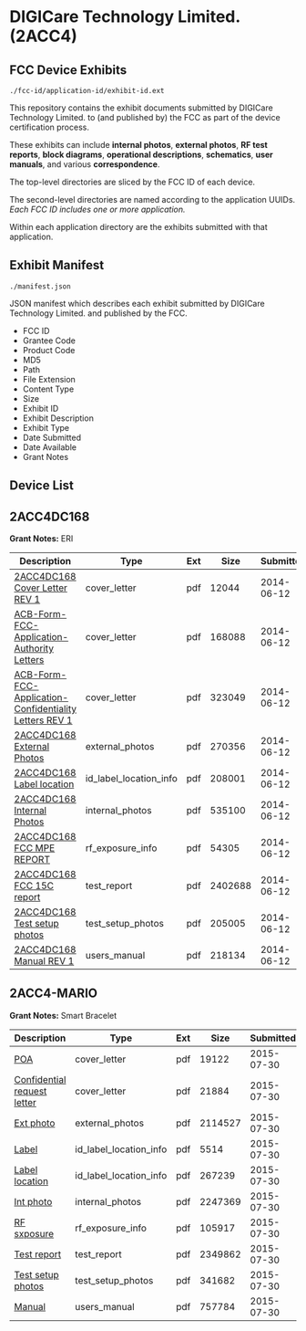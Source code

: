 # DIGICare Technology Limited. (2ACC4)
## FCC Device Exhibits

```
./fcc-id/application-id/exhibit-id.ext
```

This repository contains the exhibit documents submitted by DIGICare Technology Limited. to (and published by) the FCC as part of the device certification process.

These exhibits can include **internal photos**, **external photos**, **RF test reports**, **block diagrams**, **operational descriptions**, **schematics**, **user manuals**, and various **correspondence**.

The top-level directories are sliced by the FCC ID of each device.

The second-level directories are named according to the application UUIDs. *Each FCC ID includes one or more application.*

Within each application directory are the exhibits submitted with that application. 

## Exhibit Manifest

```
./manifest.json
```

JSON manifest which describes each exhibit submitted by DIGICare Technology Limited. and published by the FCC.

- FCC ID
- Grantee Code
- Product Code
- MD5
- Path
- File Extension
- Content Type
- Size
- Exhibit ID
- Exhibit Description
- Exhibit Type
- Date Submitted
- Date Available
- Grant Notes

## Device List
## 2ACC4DC168
**Grant Notes:** ERI

| Description | Type | Ext | Size | Submitted | Available |
| ----------- | ---- | --- | ---- | --------- | --------- |
| [2ACC4DC168 Cover Letter REV 1](2ACC4DC168/de44d9bb0970f408edcd44832502307f/2292320.pdf) | cover_letter | pdf | 12044 | 2014-06-12 | 2014-06-12 |
| [ACB-Form-FCC-Application-Authority Letters](2ACC4DC168/de44d9bb0970f408edcd44832502307f/2292321.pdf) | cover_letter | pdf | 168088 | 2014-06-12 | 2014-06-12 |
| [ACB-Form-FCC-Application-Confidentiality Letters REV 1](2ACC4DC168/de44d9bb0970f408edcd44832502307f/2292322.pdf) | cover_letter | pdf | 323049 | 2014-06-12 | 2014-06-12 |
| [2ACC4DC168 External Photos](2ACC4DC168/de44d9bb0970f408edcd44832502307f/2292323.pdf) | external_photos | pdf | 270356 | 2014-06-12 | 2014-06-12 |
| [2ACC4DC168 Label location](2ACC4DC168/de44d9bb0970f408edcd44832502307f/2292325.pdf) | id_label_location_info | pdf | 208001 | 2014-06-12 | 2014-06-12 |
| [2ACC4DC168 Internal Photos](2ACC4DC168/de44d9bb0970f408edcd44832502307f/2292324.pdf) | internal_photos | pdf | 535100 | 2014-06-12 | 2014-06-12 |
| [2ACC4DC168 FCC MPE REPORT](2ACC4DC168/de44d9bb0970f408edcd44832502307f/2292328.pdf) | rf_exposure_info | pdf | 54305 | 2014-06-12 | 2014-06-12 |
| [2ACC4DC168 FCC 15C report](2ACC4DC168/de44d9bb0970f408edcd44832502307f/2292335.pdf) | test_report | pdf | 2402688 | 2014-06-12 | 2014-06-12 |
| [2ACC4DC168 Test setup photos](2ACC4DC168/de44d9bb0970f408edcd44832502307f/2292336.pdf) | test_setup_photos | pdf | 205005 | 2014-06-12 | 2014-06-12 |
| [2ACC4DC168 Manual REV 1](2ACC4DC168/de44d9bb0970f408edcd44832502307f/2292337.pdf) | users_manual | pdf | 218134 | 2014-06-12 | 2014-06-12 |
## 2ACC4-MARIO
**Grant Notes:** Smart Bracelet

| Description | Type | Ext | Size | Submitted | Available |
| ----------- | ---- | --- | ---- | --------- | --------- |
| [POA](2ACC4-MARIO/040a797c47df4397254af23f287c0e31/2699086.pdf) | cover_letter | pdf | 19122 | 2015-07-30 | 2015-07-30 |
| [Confidential request letter](2ACC4-MARIO/040a797c47df4397254af23f287c0e31/2699087.pdf) | cover_letter | pdf | 21884 | 2015-07-30 | 2015-07-30 |
| [Ext photo](2ACC4-MARIO/040a797c47df4397254af23f287c0e31/2699091.pdf) | external_photos | pdf | 2114527 | 2015-07-30 | 2015-07-30 |
| [Label](2ACC4-MARIO/040a797c47df4397254af23f287c0e31/2699093.pdf) | id_label_location_info | pdf | 5514 | 2015-07-30 | 2015-07-30 |
| [Label location](2ACC4-MARIO/040a797c47df4397254af23f287c0e31/2699094.pdf) | id_label_location_info | pdf | 267239 | 2015-07-30 | 2015-07-30 |
| [Int photo](2ACC4-MARIO/040a797c47df4397254af23f287c0e31/2699092.pdf) | internal_photos | pdf | 2247369 | 2015-07-30 | 2015-07-30 |
| [RF sxposure](2ACC4-MARIO/040a797c47df4397254af23f287c0e31/2699088.pdf) | rf_exposure_info | pdf | 105917 | 2015-07-30 | 2015-07-30 |
| [Test report](2ACC4-MARIO/040a797c47df4397254af23f287c0e31/2699090.pdf) | test_report | pdf | 2349862 | 2015-07-30 | 2015-07-30 |
| [Test setup photos](2ACC4-MARIO/040a797c47df4397254af23f287c0e31/2699089.pdf) | test_setup_photos | pdf | 341682 | 2015-07-30 | 2015-07-30 |
| [Manual](2ACC4-MARIO/040a797c47df4397254af23f287c0e31/2699095.pdf) | users_manual | pdf | 757784 | 2015-07-30 | 2015-07-30 |
